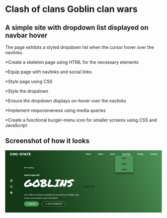 # Clash of clans Goblin clan wars

## A simple site with dropdown list displayed on navbar hover

The page exhibits a styled dropdown list when the cursor hover over the navlinks.

*Create a skeleton page using HTML for the necessary elements

*Equip page with navlinks and social links

*Style page using CSS

*Style the dropdown

*Ensure the dropdown displays on-hover over the navlinks

*Implement responsiveness using media queries

*Create a functional burger-menu icon for smaller screens using CSS and JavaScript

## Screenshot of how it looks
<img src="screenshot/Screenshot (97).png" alt="project-screen">
